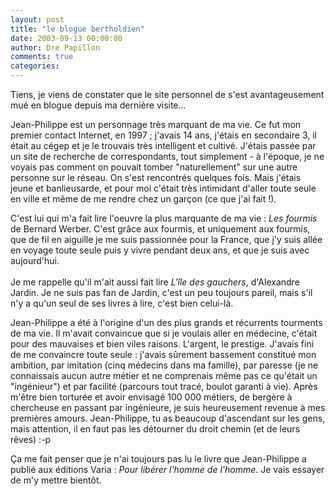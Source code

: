 ```yaml
---
layout: post
title: "le blogue bertholdien"
date: 2003-09-13 00:00:00
author: Dre Papillon
comments: true
categories: 
---
```



Tiens, je viens de constater que le site personnel de s'est avantageusement mué en blogue depuis ma dernière visite...

Jean-Philippe est un personnage très marquant de ma vie.  Ce fut mon premier contact Internet, en 1997 ; j'avais 14 ans, j'étais en secondaire 3, il était au cégep et je le trouvais très intelligent et cultivé.  J'étais passée par un site de recherche de correspondants, tout simplement - à l'époque, je ne voyais pas comment on pouvait tomber "naturellement" sur une autre personne sur le réseau.  On s'est rencontrés quelques fois.  Mais j'étais jeune et banlieusarde, et pour moi c'était très intimidant d'aller toute seule en ville et même de me rendre chez un garçon (ce que j'ai fait !).

C'est lui qui m'a fait lire l'oeuvre la plus marquante de ma vie : *Les fourmis* de Bernard Werber.  C'est grâce aux fourmis, et uniquement aux fourmis, que de fil en aiguille je me suis passionnée pour la France, que j'y suis allée en voyage toute seule puis y vivre pendant deux ans, et que je suis avec  aujourd'hui.<BR><BR>Je me rappelle qu'il m'ait aussi fait lire *L'île des gauchers*, d'Alexandre Jardin.  Je ne suis pas fan de Jardin, c'est un peu toujours pareil, mais s'il n'y a qu'un seul de ses livres à lire, c'est bien celui-là.

Jean-Philippe a été à l'origine d'un des plus grands et récurrents tourments de ma vie.  Il m'avait convaincue que si je voulais aller en médecine, c'était pour des mauvaises et bien viles raisons.  L'argent, le prestige.  J'avais fini de me convaincre toute seule : j'avais sûrement bassement constitué mon ambition, par imitation (cinq médecins dans ma famille), par paresse (je ne connaissais aucun autre métier et ne comprenais même pas ce qu'était un "ingénieur") et par facilité (parcours tout tracé, boulot garanti à vie).  Après m'être bien torturée et avoir envisagé 100 000 métiers, de bergère à chercheuse en passant par ingénieure, je suis heureusement revenue à mes premières amours.  Jean-Philippe, tu as beaucoup d'ascendant sur les gens, mais attention, il en faut pas les détourner du droit chemin (et de leurs rêves) :-p

Ça me fait penser que je n'ai toujours pas lu le livre que Jean-Philippe a publié aux éditions Varia : *Pour libérer l'homme de l'homme*.  Je vais essayer de m'y mettre bientôt.
